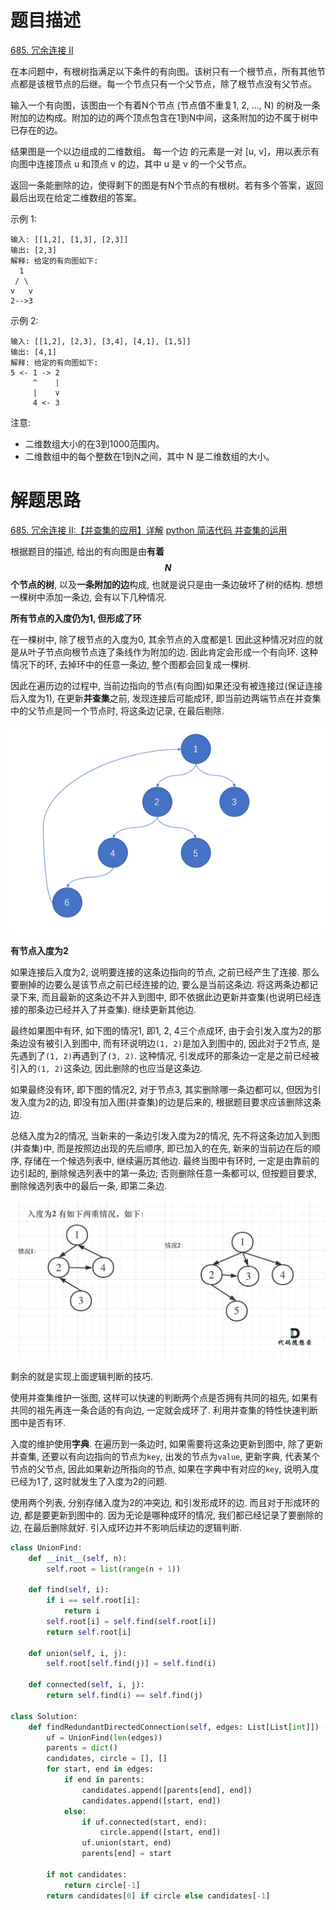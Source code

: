 # 题目描述

[685. 冗余连接 II](https://leetcode-cn.com/problems/redundant-connection-ii/)

在本问题中，有根树指满足以下条件的有向图。该树只有一个根节点，所有其他节点都是该根节点的后继。每一个节点只有一个父节点，除了根节点没有父节点。

输入一个有向图，该图由一个有着N个节点 (节点值不重复1, 2, ..., N) 的树及一条附加的边构成。附加的边的两个顶点包含在1到N中间，这条附加的边不属于树中已存在的边。

结果图是一个以边组成的二维数组。 每一个边 的元素是一对 [u, v]，用以表示有向图中连接顶点 u 和顶点 v 的边，其中 u 是 v 的一个父节点。

返回一条能删除的边，使得剩下的图是有N个节点的有根树。若有多个答案，返回最后出现在给定二维数组的答案。

示例 1:
```
输入: [[1,2], [1,3], [2,3]]
输出: [2,3]
解释: 给定的有向图如下:
  1
 / \
v   v
2-->3
```

示例 2:
```
输入: [[1,2], [2,3], [3,4], [4,1], [1,5]]
输出: [4,1]
解释: 给定的有向图如下:
5 <- 1 -> 2
     ^    |
     |    v
     4 <- 3
```

注意:

- 二维数组大小的在3到1000范围内。
- 二维数组中的每个整数在1到N之间，其中 N 是二维数组的大小。

# 解题思路

[685. 冗余连接 II:【并查集的应用】详解](https://leetcode-cn.com/problems/redundant-connection-ii/solution/685-rong-yu-lian-jie-iibing-cha-ji-de-ying-yong-xi/)
[python 简洁代码 并查集的运用](https://leetcode-cn.com/problems/redundant-connection-ii/solution/python-jian-ji-dai-ma-bing-cha-ji-de-yun-yong-by-y/)

根据题目的描述, 给出的有向图是由**有着$$N$$个节点的树**, 以及**一条附加的边**构成, 也就是说只是由一条边破坏了树的结构. 想想一棵树中添加一条边, 会有以下几种情况.

**所有节点的入度仍为1, 但形成了环**

在一棵树中, 除了根节点的入度为0, 其余节点的入度都是1. 因此这种情况对应的就是从叶子节点向根节点连了条线作为附加的边. 因此肯定会形成一个有向环. 这种情况下的环, 去掉环中的任意一条边, 整个图都会回复成一棵树.

因此在遍历边的过程中, 当前边指向的节点(有向图)如果还没有被连接过(保证连接后入度为1), 在更新**并查集**之前, 发现连接后可能成环, 即当前边两端节点在并查集中的父节点是同一个节点时, 将这条边记录, 在最后剔除.

![](/Algorithm/imgs/1600335909-dYHuYu-image.png)

**有节点入度为2**

如果连接后入度为2, 说明要连接的这条边指向的节点, 之前已经产生了连接. 那么要删掉的边要么是该节点之前已经连接的边, 要么是当前这条边. 将这两条边都记录下来, 而且最新的这条边不并入到图中, 即不依据此边更新并查集(也说明已经连接的那条边已经并入了并查集). 继续更新其他边.

最终如果图中有环, 如下图的情况1, 即1, 2, 4三个点成环, 由于会引发入度为2的那条边没有被引入到图中, 而有环说明边`(1, 2)`是加入到图中的, 因此对于2节点, 是先遇到了`(1, 2)`再遇到了`(3, 2)`. 这种情况, 引发成环的那条边一定是之前已经被引入的`(1, 2)`这条边, 因此删除的也应当是这条边.

如果最终没有环, 即下图的情况2, 对于节点3, 其实删除哪一条边都可以, 但因为引发入度为2的边, 即没有加入图(并查集)的边是后来的, 根据题目要求应该删除这条边.

总结入度为2的情况, 当新来的一条边引发入度为2的情况, 先不将这条边加入到图(并查集)中, 而是按照边出现的先后顺序, 即已加入的在先, 新来的当前边在后的顺序, 存储在一个候选列表中, 继续遍历其他边. 最终当图中有环时, 一定是由靠前的边引起的, 删除候选列表中的第一条边; 否则删除任意一条都可以, 但按题目要求, 删除候选列表中的最后一条, 即第二条边.

![](/Algorithm/imgs/1600316277-YhGBBy-685.冗余连接II1.png)

剩余的就是实现上面逻辑判断的技巧.

使用并查集维护一张图, 这样可以快速的判断两个点是否拥有共同的祖先, 如果有共同的祖先再连一条合适的有向边, 一定就会成环了. 利用并查集的特性快速判断图中是否有环.

入度的维护使用**字典**. 在遍历到一条边时, 如果需要将这条边更新到图中, 除了更新并查集, 还要以有向边指向的节点为`key`, 出发的节点为`value`, 更新字典, 代表某个节点的父节点, 因此如果新边所指向的节点, 如果在字典中有对应的`key`, 说明入度已经为1了, 这时就发生了入度为2的问题.

使用两个列表, 分别存储入度为2的冲突边, 和引发形成环的边. 而且对于形成环的边, 都是要更新到图中的. 因为无论是哪种成环的情况, 我们都已经记录了要删除的边, 在最后删除就好. 引入成环边并不影响后续边的逻辑判断.

```python
class UnionFind:
    def __init__(self, n):
        self.root = list(range(n + 1))

    def find(self, i):
        if i == self.root[i]:
            return i
        self.root[i] = self.find(self.root[i])
        return self.root[i]

    def union(self, i, j):
        self.root[self.find(j)] = self.find(i)

    def connected(self, i, j):
        return self.find(i) == self.find(j)

class Solution:
    def findRedundantDirectedConnection(self, edges: List[List[int]]) -> List[int]:
        uf = UnionFind(len(edges))
        parents = dict()
        candidates, circle = [], []
        for start, end in edges:
            if end in parents:
                candidates.append([parents[end], end])
                candidates.append([start, end])
            else:
                if uf.connected(start, end):
                    circle.append([start, end])
                uf.union(start, end)
                parents[end] = start

        if not candidates:
            return circle[-1]
        return candidates[0] if circle else candidates[-1]
```
